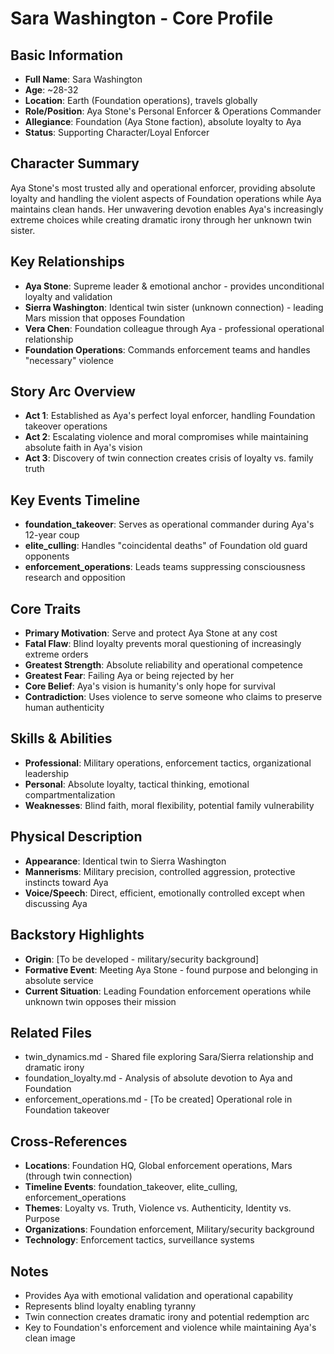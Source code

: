 # Sara Washington - Core Profile

## Basic Information
- **Full Name**: Sara Washington
- **Age**: ~28-32
- **Location**: Earth (Foundation operations), travels globally
- **Role/Position**: Aya Stone's Personal Enforcer & Operations Commander
- **Allegiance**: Foundation (Aya Stone faction), absolute loyalty to Aya
- **Status**: Supporting Character/Loyal Enforcer

## Character Summary
Aya Stone's most trusted ally and operational enforcer, providing absolute loyalty and handling the violent aspects of Foundation operations while Aya maintains clean hands. Her unwavering devotion enables Aya's increasingly extreme choices while creating dramatic irony through her unknown twin sister.

## Key Relationships
- **Aya Stone**: Supreme leader & emotional anchor - provides unconditional loyalty and validation
- **Sierra Washington**: Identical twin sister (unknown connection) - leading Mars mission that opposes Foundation
- **Vera Chen**: Foundation colleague through Aya - professional operational relationship
- **Foundation Operations**: Commands enforcement teams and handles "necessary" violence

## Story Arc Overview
- **Act 1**: Established as Aya's perfect loyal enforcer, handling Foundation takeover operations
- **Act 2**: Escalating violence and moral compromises while maintaining absolute faith in Aya's vision
- **Act 3**: Discovery of twin connection creates crisis of loyalty vs. family truth

## Key Events Timeline
- **foundation_takeover**: Serves as operational commander during Aya's 12-year coup
- **elite_culling**: Handles "coincidental deaths" of Foundation old guard opponents
- **enforcement_operations**: Leads teams suppressing consciousness research and opposition

## Core Traits
- **Primary Motivation**: Serve and protect Aya Stone at any cost
- **Fatal Flaw**: Blind loyalty prevents moral questioning of increasingly extreme orders
- **Greatest Strength**: Absolute reliability and operational competence
- **Greatest Fear**: Failing Aya or being rejected by her
- **Core Belief**: Aya's vision is humanity's only hope for survival
- **Contradiction**: Uses violence to serve someone who claims to preserve human authenticity

## Skills & Abilities
- **Professional**: Military operations, enforcement tactics, organizational leadership
- **Personal**: Absolute loyalty, tactical thinking, emotional compartmentalization
- **Weaknesses**: Blind faith, moral flexibility, potential family vulnerability

## Physical Description
- **Appearance**: Identical twin to Sierra Washington
- **Mannerisms**: Military precision, controlled aggression, protective instincts toward Aya
- **Voice/Speech**: Direct, efficient, emotionally controlled except when discussing Aya

## Backstory Highlights
- **Origin**: [To be developed - military/security background]
- **Formative Event**: Meeting Aya Stone - found purpose and belonging in absolute service
- **Current Situation**: Leading Foundation enforcement operations while unknown twin opposes their mission

## Related Files
- twin_dynamics.md - Shared file exploring Sara/Sierra relationship and dramatic irony
- foundation_loyalty.md - Analysis of absolute devotion to Aya and Foundation
- enforcement_operations.md - [To be created] Operational role in Foundation takeover

## Cross-References
- **Locations**: Foundation HQ, Global enforcement operations, Mars (through twin connection)
- **Timeline Events**: foundation_takeover, elite_culling, enforcement_operations
- **Themes**: Loyalty vs. Truth, Violence vs. Authenticity, Identity vs. Purpose
- **Organizations**: Foundation enforcement, Military/security background
- **Technology**: Enforcement tactics, surveillance systems

## Notes
- Provides Aya with emotional validation and operational capability
- Represents blind loyalty enabling tyranny
- Twin connection creates dramatic irony and potential redemption arc
- Key to Foundation's enforcement and violence while maintaining Aya's clean image